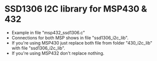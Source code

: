 # SSD1306 I2C library for MSP430 & 432
- Example in file "msp432_ssd1306.c"
- Connections for both MSP shows in file "ssd1306_i2c_lib".
- If you're using MSP430 just replace both file from folder "430_i2c_lib" with file "ssd1306_i2c_lib".
- If you're using MSP432 don't replace nothing.
